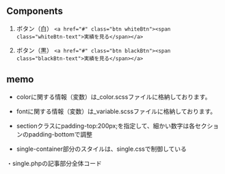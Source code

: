 ## Components
1. ボタン（白）
`<a href="#" class="btn whiteBtn"><span class="whiteBtn-text">実績を見る</span></a>`

2. ボタン（黒）
`<a href="#" class="btn blackBtn"><span class="blackBtn-text">実績を見る</span></a>`

## memo
* colorに関する情報（変数）は_color.scssファイルに格納しております。
* fontに関する情報（変数）は_variable.scssファイルに格納しております。
* sectionクラスにpadding-top:200px;を指定して、細かい数字は各セクションのpadding-bottomで調整 

* single-container部分のスタイルは、single.cssで制御している



・single.phpの記事部分全体コード
<!-- <div class="single-steps">
    <div class="single-step">
        <p class="single-step__head">【課題・目的】</p>
        <ul class="single-step__ul">
            <li class="single-step__list">社内にプロダクトデザイナーが自分しかおらず、今後のグロースを見据えると手一杯だった</li>
            <li class="single-step__list">現行のデザインを海外でも通用するものにアップデートしたかった</li>
        </ul>
    </div>
    <div class="single-step">
        <p class="single-step__head">【導入の決め手】</p>
        <ul class="single-step__ul">
            <li class="single-step__list">mixer在籍デザイナーのハイオクリティな実績</li>
            <li class="single-step__list">言語面も含む、グローバルなデザインに関する知見</li>
            <li class="single-step__list">ディレクターやデザイナーのWeb3に関する知識</li>
        </ul>
    </div>
    <div class="single-step">
        <p class="single-step__head">【結果・効果】</p>
        <ul class="single-step__ul">
            <li class="single-step__list">ストレスのないコミュニケーション</li>
            <li class="single-step__list">期待を超えるデザインクオリティ</li>
            <li class="single-step__list">UI/UXのデザインだけでなくWebデザインやイラストの制作も完結</li>
        </ul>
    </div>
</div>
<div class="single-wrapper">
    <div class="single-wrap">
        <h2 class="single-wrap__title">海外展開を見据えたデザインの導入など、やるべきことは多くあったが手が足りていなかった</h2>
        <div class="single-qa">
            <p class="single-qa__q"><span class="single-qa__space">&nbsp;&nbsp;&nbsp;&nbsp;&nbsp;&nbsp;&nbsp;&nbsp;&nbsp;&nbsp;&nbsp;&nbsp;&nbsp;</span>mixerのご利用前に感じられていた課題について教えてください</p>
            <p class="single-qa__a">当時、社内にデザイナーが私1人しかおらず、やるべきことが多数ある状況の中でデザイナーの手が不足していたというのが最も大きな課題でした。 mixerさんを利用する以前は、正社員や業務委託にてデザイナーさんを採用するべく色々な方にお声がけし、面談させていただきました。しかし、UI/UXの高いデザインスキルを持ち、うちのカルチャーにもフィットしそうな方を見つけることがなかなかできずにいました。</p>
        </div>
        <div class="single-qa">
            <p class="single-qa__q"><span class="single-qa__space">&nbsp;&nbsp;&nbsp;&nbsp;&nbsp;&nbsp;&nbsp;&nbsp;&nbsp;&nbsp;&nbsp;&nbsp;&nbsp;</span>“やるべきこと”とは具体的にどういったものでしたか？</p>
            <p class="single-qa__a">主にPLT Place（HashPaletteの運営するNFTマーケットプレイス）の機能開発やデザインの改善です。リリースまでかなりスピードを求められる状況が続き、私1人で突貫的に制作した部分が少なからずあり、デザインのコンセプト設計やトンマナ、UIの細かなブラッシュアップがあまりできていない状況があり、今後の海外への展開も見越してOpenSeaやMagic Edenといった競合のNFTマーケットプレイスにも引けを取らないモダンなデザインにアップデートしていきたいと考えていました。<br>
            <br>
            また、英語などの多言語対応に関しても実際にどう進めていくか検討する必要もありました。</p>
        </div>
        <img src="<?php echo get_template_directory_uri(); ?>/images/NFTマーケットプレイス『PLT Place』.png" alt="NFTマーケットプレイス『PLT Place』" class="single-wrap__img">
        <p class="single-wrap__imgTitle">NFTマーケットプレイス『PLT Place』</p>
        <div class="single-qa">
            <p class="single-qa__q"><span class="single-qa__space">&nbsp;&nbsp;&nbsp;&nbsp;&nbsp;&nbsp;&nbsp;&nbsp;&nbsp;&nbsp;&nbsp;&nbsp;&nbsp;</span>どのような経緯でmixerを知り、お問い合わせいただきましたか？</p>
            <p class="single-qa__a">社内のメンバーがSlackで、mixerさんのPR記事を共有してくれたのがきっかけでした。 「ハイレベルな海外デザイナーに簡単に依頼できる」というキャッチコピーが、現在抱えているデザイナーリソース不足とグローバル展開に関する悩みの解決になるかもしれないと思い、実際に利用するかどうかはさておき、とりあえず話だけでも聞きたく連絡してみました。</p>
        </div>
    </div>
    <div class="single-wrap">
        <h2 class="single-wrap__title">プロダクト、Webデザイン、イラストまで幅広く、期待以上のクオリティのものをスムーズに制作できた</h2>
        <div class="single-qa">
            <p class="single-qa__q"><span class="single-qa__space">&nbsp;&nbsp;&nbsp;&nbsp;&nbsp;&nbsp;&nbsp;&nbsp;&nbsp;&nbsp;&nbsp;&nbsp;&nbsp;</span>mixerの利用を決めたポイントを教えてください</p>
            <p class="single-qa__a">まず一つは実績のテイストとクオリティです。グローバルに通用するデザインを作るとなると、もちろん海外デザインの経験があるデザイナーさんを採用するのが手っ取り早いのですが、そういった日本人デザイナーさんを見つけることは簡単ではありませんでした。mixer在籍の海外デザイナーさんの、日本のテイストとは一味違う素敵な実績を見て、ぜひ依頼してみたいと感じました。<br>
            <br>
            また、コミュニケーション面で、英語を話せなくても問題なく橋渡しいただける点も非常に大きかったです。英語が堪能なディレクターさんがついてくれるというのが安心できるポイントでした。<br>
            <br>
            最後は、デザイン面はもちろん、英語対応の面でも海外デザイナーさんと日本人ディレクターさんにサポートいただけるということでした。現状のサイトでは機械翻訳で英語対応をしていましたが、本格的に海外展開するにあたっては生きた英語が必要だったので、その点もとてもプラスでした。</p>
        </div>
        <div class="single-qa">
            <p class="single-qa__q"><span class="single-qa__space">&nbsp;&nbsp;&nbsp;&nbsp;&nbsp;&nbsp;&nbsp;&nbsp;&nbsp;&nbsp;&nbsp;&nbsp;&nbsp;</span>実際にmixerを利用されてみていかがでしたか？</p>
            <p class="single-qa__a">海外デザイナーさんに制作をしてもらうとのことで、利用前はどうしても不安な要素がいくつかあったのですが、結論、全く問題なく制作を進めることができました。<br>
            <br>
            まずコミュニケーションでいうと、ディレクターさんがデザイナーさんとの間に入り、こちら側の認識や意図をしっかり汲み取った上で進めてくれたのはもちろんですが、デザイナー・ディレクターさんともにブロックチェーンに関する知識を持たれていたり、NFT購入の一連の流れもご存知だったりしたので、NFTマーケットプレイスを開発・運営している我々としては非常に助かりました。Web3についてよく知っている方とそうでない方とやり取りするのでは、コミュニケーションコストが全く異なります。mixerさんはWeb3デザインの経験やWeb3の知識も問題なく、余計な説明などを省けたので非常にスムーズでした。 それと、ちょっとしたことではありますが、Slackのスタンプ機能をよく利用されるなど、ディレクターさんのコミュニケーションの柔らかさも良かったです。<br>
            <br>
            次にデザイン面ですが、本当に素晴らしいクオリティのデザインを制作いただけており社内でも大好評です。実際のアウトプットを見るまではやはり不安でしたが、日本人のデザイナーにはなかなか難しいグローバルでも通用するハイレベルなアウトプットに満足しています。<br>
            <br>
            もう一つが、メインで依頼していたUI/UXデザインだけでなくイラストの制作もお願いできたことも非常に良かったです。本来ならば別でイラストレーターさんを探し、契約を巻いて…という工程を踏むところを省略できて非常に助かっています。<br>
            <br>
            実績豊富な海外デザイナーのリソースを柔軟にご提供いただけるというのはグローバルに展開していくWeb3系のスタートアップにとって、本当に強い味方だと思います。</p>
        </div>
        <img src="<?php echo get_template_directory_uri(); ?>/images/HashPortグループの皆さん.png" alt="NFTマーケットプレイス『PLT Place』" class="single-wrap__img">
        <p class="single-wrap__imgTitle">HashPortグループの皆さん</p>
    </div>
</div> -->